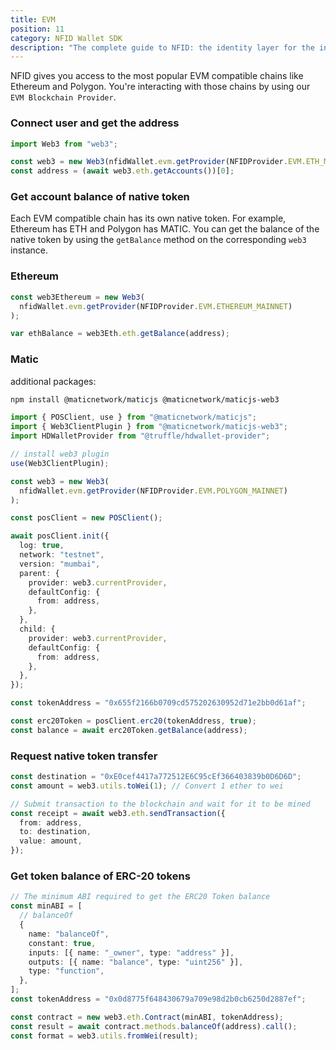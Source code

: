 ```yaml
---
title: EVM
position: 11
category: NFID Wallet SDK
description: "The complete guide to NFID: the identity layer for the internet."
---
```


NFID gives you access to the most popular EVM compatible chains like Ethereum and Polygon. You're interacting with those chains by using our `EVM Blockchain Provider`.

### Connect user and get the address

```typescript
import Web3 from "web3";

const web3 = new Web3(nfidWallet.evm.getProvider(NFIDProvider.EVM.ETH_MAINNET));
const address = (await web3.eth.getAccounts())[0];
```

### Get account balance of native token

Each EVM compatible chain has its own native token. For example, Ethereum has ETH and Polygon has MATIC. You can get the balance of the native token by using the `getBalance` method on the corresponding `web3` instance.

### Ethereum

```typescript
const web3Ethereum = new Web3(
  nfidWallet.evm.getProvider(NFIDProvider.EVM.ETHEREUM_MAINNET)
);

var ethBalance = web3Eth.eth.getBalance(address);
```

### Matic

additional packages:

```bash
npm install @maticnetwork/maticjs @maticnetwork/maticjs-web3
```

```typescript
import { POSClient, use } from "@maticnetwork/maticjs";
import { Web3ClientPlugin } from "@maticnetwork/maticjs-web3";
import HDWalletProvider from "@truffle/hdwallet-provider";

// install web3 plugin
use(Web3ClientPlugin);

const web3 = new Web3(
  nfidWallet.evm.getProvider(NFIDProvider.EVM.POLYGON_MAINNET)
);

const posClient = new POSClient();

await posClient.init({
  log: true,
  network: "testnet",
  version: "mumbai",
  parent: {
    provider: web3.currentProvider,
    defaultConfig: {
      from: address,
    },
  },
  child: {
    provider: web3.currentProvider,
    defaultConfig: {
      from: address,
    },
  },
});

const tokenAddress = "0x655f2166b0709cd575202630952d71e2bb0d61af";

const erc20Token = posClient.erc20(tokenAddress, true);
const balance = await erc20Token.getBalance(address);
```

### Request native token transfer

```typescript
const destination = "0xE0cef4417a772512E6C95cEf366403839b0D6D6D";
const amount = web3.utils.toWei(1); // Convert 1 ether to wei

// Submit transaction to the blockchain and wait for it to be mined
const receipt = await web3.eth.sendTransaction({
  from: address,
  to: destination,
  value: amount,
});
```

### Get token balance of ERC-20 tokens

```typescript
// The minimum ABI required to get the ERC20 Token balance
const minABI = [
  // balanceOf
  {
    name: "balanceOf",
    constant: true,
    inputs: [{ name: "_owner", type: "address" }],
    outputs: [{ name: "balance", type: "uint256" }],
    type: "function",
  },
];
const tokenAddress = "0x0d8775f648430679a709e98d2b0cb6250d2887ef";

const contract = new web3.eth.Contract(minABI, tokenAddress);
const result = await contract.methods.balanceOf(address).call();
const format = web3.utils.fromWei(result);
```

